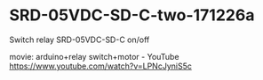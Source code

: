 # SRD-05VDC-SD-C-two-171226a
Switch relay SRD-05VDC-SD-C on/off 

movie: arduino+relay switch+motor - YouTube https://www.youtube.com/watch?v=LPNcJyniS5c
